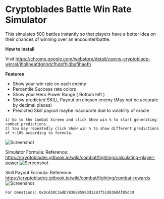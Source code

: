 # Cryptoblades Battle Win Rate Simulator

This simulates 500 battles instantly so that players have a better idea on their chances of winning over an encounter/battle.

<b>How to install</b><br/>

Visit https://chrome.google.com/webstore/detail/cavins-cryptoblade-winrat/jhbllpeafdgnhdcfhdpfhldbafihaofh

<b>Features</b><br/>

<ul>
  <li>Show your win rate on each enemy</li>
  <li>Percentile Success rate colors</li>
  <li>Show your Hero Power Range ( Bottom left )</li>
  <li>Show predicted SKILL Payout on chosen enemy (May not be accurate by decimal places)</li>
   <li>Predicted Skill payout maybe inaccurate due to volatility of oracle</li>
</ul>

    1) Go to the Combat Screen and click Show win % to start generating combat predictions.
    2) You may repeatedly click Show win % to show different predictions of +-10% according to formula.

![Screenshot](https://i.imgur.com/mag0xRu.png)

Simulator Formula: 
Reference: https://cryptoblades.gitbook.io/wiki/combat/fighting/calculating-player-power
![Screenshot](https://i.imgur.com/hGJSZMa.png)

Skill Payout Formula: 
Reference: https://cryptoblades.gitbook.io/wiki/combat/fighting/combat-rewards
![Screenshot](https://i.imgur.com/VpgyHf7.png)

    For Donations: 0xDcA38C3adD7B36885903d1283f51d0368Af85dc9